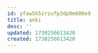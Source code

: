 ```yaml
---
id: yfaw5k5zrzufp3dp0m600e9
title: anki
desc: ''
updated: 1730256613420
created: 1730256613420
---
```

